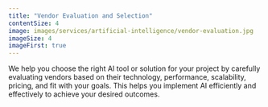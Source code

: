 ```yaml
---
title: "Vendor Evaluation and Selection"
contentSize: 4
image: images/services/artificial-intelligence/vendor-evaluation.jpg
imageSize: 4
imageFirst: true
---
```


We help you choose the right AI tool or solution for your project by carefully evaluating 
vendors based on their technology, performance, scalability, pricing, and fit with
your goals. This helps you implement AI efficiently and effectively to achieve your 
desired outcomes.
